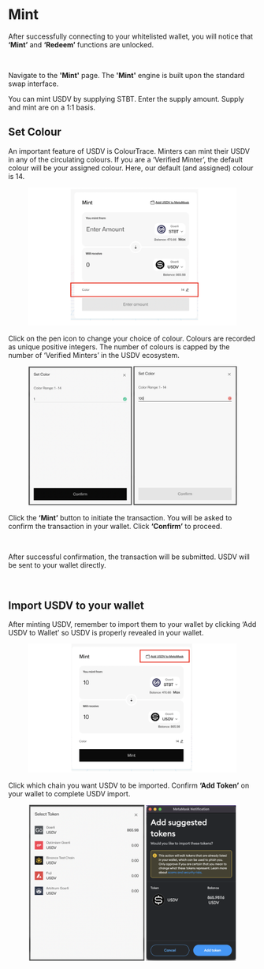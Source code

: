 # Mint

After successfully connecting to your whitelisted wallet, you will notice that **‘Mint’** and **‘Redeem’** functions are unlocked.

<figure><img src="https://lh7-us.googleusercontent.com/1WaqGhmSGgtb139euhUEIRyvkEB2FusLNow8JXMkl4ACJDSzDRjSPeFl1M2748hP1yxgsx2LQLGBzoY0GV_dqs4Lj2zehjtIbZJuLDEjN1TflwO51Y47zXWuuFFYzkYWxTKl4_pxUI9gUP_pKEpE-ok" alt=""><figcaption></figcaption></figure>

Navigate to the **'Mint'** page. The **'Mint'** engine is built upon the standard swap interface.

You can mint USDV by supplying STBT. Enter the supply amount. Supply and mint are on a 1:1 basis.

## Set Colour

An important feature of USDV is ColourTrace. Minters can mint their USDV in any of the circulating colours. If you are a ‘Verified Minter’, the default colour will be your assigned colour. Here, our default (and assigned) colour is 14.

<figure><img src="../../.gitbook/assets/image (8) (1).png" alt=""><figcaption></figcaption></figure>

Click on the pen icon to change your choice of colour. Colours are recorded as unique positive integers. The number of colours is capped by the number of ‘Verified Minters’ in the USDV ecosystem.

<figure><img src="../../.gitbook/assets/image (7) (1) (1).png" alt=""><figcaption></figcaption></figure>

Click the **‘Mint’** button to initiate the transaction. You will be asked to confirm the transaction in your wallet. Click **‘Confirm’** to proceed.

<figure><img src="https://lh7-us.googleusercontent.com/NDzHunQo3jbrv-7oNNbA0LYZ9rbYedVedfmweiLjyVSaPHFiffQfOE4mbB2FnoT4dvLfrBbYGHP1VoMod7Vnj3YDQ9CleAa68VX6RJbGSBJAn7R0oNKhp9mhYokjwlnV_i3QxoM9aa_Xrs8j2EBRa8s" alt=""><figcaption></figcaption></figure>

After successful confirmation, the transaction will be submitted. USDV will be sent to your wallet directly.

<figure><img src="https://lh7-us.googleusercontent.com/YrblgHi8KrQ8OfWfNTeTwGyE9jTmaxC8J_G1B7YKTQ6TLvCbpHmr8pzo8scR6k6kI9fzM4Vbop2_pGp8CaEoysyMes0ym4mgqBjfRM7LX82lJIoje3QXx1VsFXnhjCDmUS1o6TrCxfUUoPsKpwV2I1g" alt=""><figcaption></figcaption></figure>

## Import USDV to your wallet

After minting USDV, remember to import them to your wallet by clicking ‘Add USDV to Wallet’ so USDV is properly revealed in your wallet.

<figure><img src="../../.gitbook/assets/image (11).png" alt=""><figcaption></figcaption></figure>

Click which chain you want USDV to be imported. Confirm **‘Add Token’** on your wallet to complete USDV import.

<figure><img src="../../.gitbook/assets/image (7) (1).png" alt="" width="563"><figcaption></figcaption></figure>
